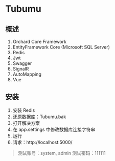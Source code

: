 # Tubumu

> 

## 概述

1. Orchard Core Framework
2. EntityFramework Core (Microsoft SQL Server)
3. Redis
4. Jwt
5. Swagger
6. SignalR
7. AutoMapping
8. Vue

## 安装

1. 安装 Redis
2. 还原数据库：Tubumu.bak
3. 打开解决方案
4. 在 app.settings 中修改数据库连接字符串
5. 运行
6. 请求：http://localhost:5000/

> 测试账号：system, admin
> 测试密码：111111
